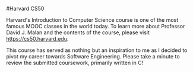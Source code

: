 #Harvard CS50

Harvard's Introduction to Computer Science course is one of the most famous MOOC classes in the world today. To learn more about Professor David J. Malan and the contents of the course, please visit https://cs50.harvard.edu. 

This course has served as nothing but an inspiration to me as I decided to pivot my career towards Software Engineering. Please take a minute to review the submitted coursework, primarily written in C!
